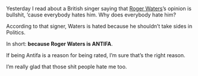 Yesterday I read about a British singer saying that [Roger Waters](https://rogerwaters.com/)’s opinion is bullshit, ’cause everybody hates him. Why does everybody hate him?

According to that signer, Waters is hated because he shouldn’t take sides in Politics.

In short: **because Roger Waters is ANTIFA**.

If being Antifa is a reason for being rated, I’m sure that’s the right reason.

I’m really glad that those shit people hate me too.